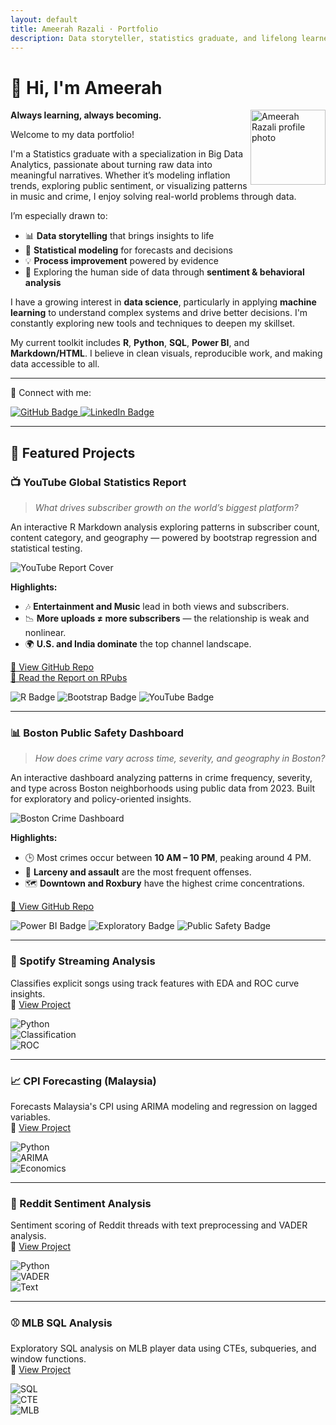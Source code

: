 ```yaml
---
layout: default
title: Ameerah Razali · Portfolio
description: Data storyteller, statistics graduate, and lifelong learner exploring the intersection of people, data, and machine learning.
---
```


# 👋 Hi, I'm Ameerah

<img src="https://avatars.githubusercontent.com/u/92135269?s=400&u=31d020baab290a4bcf0196685a401b5dc33bf869&v=4" width="120" alt="Ameerah Razali profile photo" align="right" />

**Always learning, always becoming.**

Welcome to my data portfolio!

I'm a Statistics graduate with a specialization in Big Data Analytics, passionate about turning raw data into meaningful narratives. Whether it’s modeling inflation trends, exploring public sentiment, or visualizing patterns in music and crime, I enjoy solving real-world problems through data.

I’m especially drawn to:
- 📊 **Data storytelling** that brings insights to life  
- 🧠 **Statistical modeling** for forecasts and decisions  
- 💡 **Process improvement** powered by evidence  
- 🔎 Exploring the human side of data through **sentiment & behavioral analysis**

I have a growing interest in **data science**, particularly in applying **machine learning** to understand complex systems and drive better decisions. I'm constantly exploring new tools and techniques to deepen my skillset.

My current toolkit includes **R**, **Python**, **SQL**, **Power BI**, and **Markdown/HTML**. I believe in clean visuals, reproducible work, and making data accessible to all.

---

📌 Connect with me:

<p align="left">
  <a href="https://github.com/ameerahrazali" target="_blank">
    <img src="https://img.shields.io/badge/GitHub-100000?style=for-the-badge&logo=github&logoColor=white" alt="GitHub Badge"/>
  </a>
  <a href="https://www.linkedin.com/in/ameerahrazali" target="_blank">
    <img src="https://img.shields.io/badge/LinkedIn-0A66C2?style=for-the-badge&logo=linkedin&logoColor=white" alt="LinkedIn Badge"/>
  </a>
</p>

---

## 📁 Featured Projects

### 📺 YouTube Global Statistics Report  
> _What drives subscriber growth on the world’s biggest platform?_

An interactive R Markdown analysis exploring patterns in subscriber count, content category, and geography — powered by bootstrap regression and statistical testing.

![YouTube Report Cover](https://raw.githubusercontent.com/ameerahrazali/global-youtube-statistics/main/assets/top_channel.png)

**Highlights:**
- 🎶 **Entertainment and Music** lead in both views and subscribers.
- 📉 **More uploads ≠ more subscribers** — the relationship is weak and nonlinear.
- 🌍 **U.S. and India dominate** the top channel landscape.

[🔗 View GitHub Repo](https://github.com/ameerahrazali/global-youtube-statistics)  
[📄 Read the Report on RPubs](https://rpubs.com/ameerahrazali/youtube-stats)

![R Badge](https://img.shields.io/badge/Tool-R%20Markdown-blue?logo=r)
![Bootstrap Badge](https://img.shields.io/badge/Method-Bootstrap%20Regression-orange)
![YouTube Badge](https://img.shields.io/badge/Domain-YouTube%20Analytics-red)

---

### 📊 Boston Public Safety Dashboard  
> _How does crime vary across time, severity, and geography in Boston?_

An interactive dashboard analyzing patterns in crime frequency, severity, and type across Boston neighborhoods using public data from 2023. Built for exploratory and policy-oriented insights.

![Boston Crime Dashboard](https://raw.githubusercontent.com/ameerahrazali/boston-public-safety-dashboard/main/assets/authority1_demo.gif)

**Highlights:**
- 🕒 Most crimes occur between **10 AM – 10 PM**, peaking around 4 PM.
- 🚓 **Larceny and assault** are the most frequent offenses.
- 🗺️ **Downtown and Roxbury** have the highest crime concentrations.

[🔗 View GitHub Repo](https://github.com/ameerahrazali/boston-public-safety)  

![Power BI Badge](https://img.shields.io/badge/Tool-Power%20BI-yellow?logo=powerbi)
![Exploratory Badge](https://img.shields.io/badge/Analysis-Exploratory-blue)
![Public Safety Badge](https://img.shields.io/badge/Theme-Public%20Safety-red)

---

### 🎵 Spotify Streaming Analysis
Classifies explicit songs using track features with EDA and ROC curve insights.  
🔗 [View Project](https://github.com/ameerahrazali/spotify-streams)  

![Python](https://img.shields.io/badge/Language-Python-blue?logo=python)  
![Classification](https://img.shields.io/badge/Method-Classification-purple)  
![ROC](https://img.shields.io/badge/Metric-ROC%20Curve-orange)

---

### 📈 CPI Forecasting (Malaysia)
Forecasts Malaysia's CPI using ARIMA modeling and regression on lagged variables.  
🔗 [View Project](https://github.com/ameerahrazali/malaysia-cpi-fnab-forecast)  

![Python](https://img.shields.io/badge/Language-Python-blue?logo=python)  
![ARIMA](https://img.shields.io/badge/Model-ARIMA-red)  
![Economics](https://img.shields.io/badge/Focus-Economics-lightgrey)

---

### 🧠 Reddit Sentiment Analysis
Sentiment scoring of Reddit threads with text preprocessing and VADER analysis.  
🔗 [View Project](https://github.com/ameerahrazali/wednesday-offs-sentiment)  

![Python](https://img.shields.io/badge/Language-Python-blue?logo=python)  
![VADER](https://img.shields.io/badge/NLP-VADER-green)  
![Text](https://img.shields.io/badge/Text%20Analysis-Reddit-lightgrey)

---

### ⚾ MLB SQL Analysis
Exploratory SQL analysis on MLB player data using CTEs, subqueries, and window functions.  
🔗 [View Project](https://github.com/ameerahrazali/mlb-analysis)  

![SQL](https://img.shields.io/badge/Language-SQL-blue?logo=postgresql)  
![CTE](https://img.shields.io/badge/Concepts-CTE%2C%20Window%20Functions-orange)  
![MLB](https://img.shields.io/badge/Data-MLB-lightgrey)
